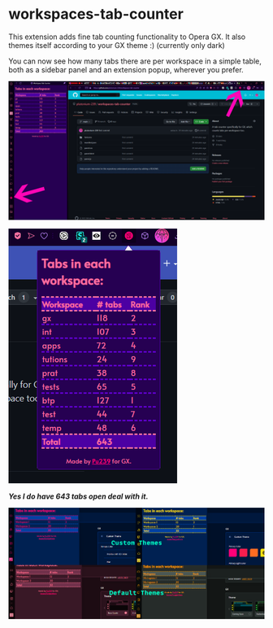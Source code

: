 # workspaces-tab-counter

This extension adds fine tab counting functionality to Opera GX. It also themes itself according to your GX theme :) (currently only dark)

You can now see how many tabs there are per workspace in a simple table, both as a sidebar panel and an extension popup, wherever you prefer.

![sidebar pinned](pinned.png)

![popup](popup.png)

***Yes I do have 643 tabs open deal with it.***

![themes](themespreview.png)
